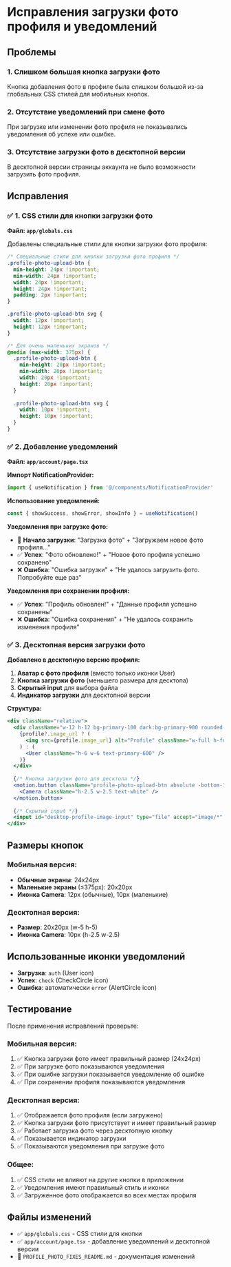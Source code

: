 # Исправления загрузки фото профиля и уведомлений

## Проблемы

### 1. Слишком большая кнопка загрузки фото
Кнопка добавления фото в профиле была слишком большой из-за глобальных CSS стилей для мобильных кнопок.

### 2. Отсутствие уведомлений при смене фото
При загрузке или изменении фото профиля не показывались уведомления об успехе или ошибке.

### 3. Отсутствие загрузки фото в десктопной версии
В десктопной версии страницы аккаунта не было возможности загрузить фото профиля.

## Исправления

### ✅ 1. CSS стили для кнопки загрузки фото

**Файл: `app/globals.css`**

Добавлены специальные стили для кнопки загрузки фото профиля:

```css
/* Специальные стили для кнопки загрузки фото профиля */
.profile-photo-upload-btn {
  min-height: 24px !important;
  min-width: 24px !important;
  width: 24px !important;
  height: 24px !important;
  padding: 2px !important;
}

.profile-photo-upload-btn svg {
  width: 12px !important;
  height: 12px !important;
}

/* Для очень маленьких экранов */
@media (max-width: 375px) {
  .profile-photo-upload-btn {
    min-height: 20px !important;
    min-width: 20px !important;
    width: 20px !important;
    height: 20px !important;
  }
  
  .profile-photo-upload-btn svg {
    width: 10px !important;
    height: 10px !important;
  }
}
```

### ✅ 2. Добавление уведомлений

**Файл: `app/account/page.tsx`**

**Импорт NotificationProvider:**
```typescript
import { useNotification } from '@/components/NotificationProvider'
```

**Использование уведомлений:**
```typescript
const { showSuccess, showError, showInfo } = useNotification()
```

**Уведомления при загрузке фото:**
- 🔄 **Начало загрузки**: "Загрузка фото" + "Загружаем новое фото профиля..."
- ✅ **Успех**: "Фото обновлено!" + "Новое фото профиля успешно сохранено"
- ❌ **Ошибка**: "Ошибка загрузки" + "Не удалось загрузить фото. Попробуйте еще раз"

**Уведомления при сохранении профиля:**
- ✅ **Успех**: "Профиль обновлен!" + "Данные профиля успешно сохранены"
- ❌ **Ошибка**: "Ошибка сохранения" + "Не удалось сохранить изменения профиля"

### ✅ 3. Десктопная версия загрузки фото

**Добавлено в десктопную версию профиля:**

1. **Аватар с фото профиля** (вместо только иконки User)
2. **Кнопка загрузки фото** (меньшего размера для десктопа)
3. **Скрытый input** для выбора файла
4. **Индикатор загрузки** для десктопной версии

**Структура:**
```jsx
<div className="relative">
  <div className="w-12 h-12 bg-primary-100 dark:bg-primary-900 rounded-full flex items-center justify-center overflow-hidden">
    {profile?.image_url ? (
      <img src={profile.image_url} alt="Profile" className="w-full h-full object-cover" />
    ) : (
      <User className="h-6 w-6 text-primary-600" />
    )}
  </div>
  
  {/* Кнопка загрузки фото для десктопа */}
  <motion.button className="profile-photo-upload-btn absolute -bottom-1 -right-1 w-5 h-5 ...">
    <Camera className="h-2.5 w-2.5 text-white" />
  </motion.button>
  
  {/* Скрытый input */}
  <input id="desktop-profile-image-input" type="file" accept="image/*" className="hidden" />
</div>
```

## Размеры кнопок

### Мобильная версия:
- **Обычные экраны**: 24x24px
- **Маленькие экраны** (≤375px): 20x20px
- **Иконка Camera**: 12px (обычные), 10px (маленькие)

### Десктопная версия:
- **Размер**: 20x20px (w-5 h-5)
- **Иконка Camera**: 10px (h-2.5 w-2.5)

## Использованные иконки уведомлений

- **Загрузка**: `auth` (User icon)
- **Успех**: `check` (CheckCircle icon)
- **Ошибка**: автоматически `error` (AlertCircle icon)

## Тестирование

После применения исправлений проверьте:

### Мобильная версия:
1. ✅ Кнопка загрузки фото имеет правильный размер (24x24px)
2. ✅ При загрузке фото показываются уведомления
3. ✅ При ошибке загрузки показывается уведомление об ошибке
4. ✅ При сохранении профиля показываются уведомления

### Десктопная версия:
1. ✅ Отображается фото профиля (если загружено)
2. ✅ Кнопка загрузки фото присутствует и имеет правильный размер
3. ✅ Работает загрузка фото через десктопную кнопку
4. ✅ Показывается индикатор загрузки
5. ✅ Показываются уведомления при загрузке фото

### Общее:
1. ✅ CSS стили не влияют на другие кнопки в приложении
2. ✅ Уведомления имеют правильный стиль и иконки
3. ✅ Загруженное фото отображается во всех местах профиля

## Файлы изменений

- ✅ `app/globals.css` - CSS стили для кнопки
- ✅ `app/account/page.tsx` - добавление уведомлений и десктопной версии
- 📄 `PROFILE_PHOTO_FIXES_README.md` - документация изменений 